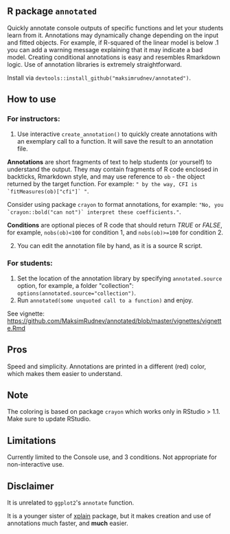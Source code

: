 ## R package `annotated` 

Quickly annotate console outputs of specific functions and let your students learn from it. Annotations may dynamically change depending on the input and fitted objects. For example, if R-squared of the linear model is below .1 you can add a warning message explaining that it may indicate a bad model. Creating conditional annotations is easy and resembles Rmarkdown logic. Use of annotation libraries is extremely straightforward.

Install via `devtools::install_github("maksimrudnev/annotated")`.

## How to use

### For instructors:

1. Use interactive `create_annotation()` to quickly create annotations with an exemplary call to a function. It will save the result to an annotation file.

**Annotations** are short fragments of text to help students (or yourself) to understand the output. They may contain fragments of R code enclosed in backticks, Rmarkdown style, and may use reference to `ob` - the object returned by the target function. For example: ```" by the way, CFI is `fitMeasures(ob)["cfi"]` "```. 

Consider using package `crayon` to format annotations, for example: ```"No, you `crayon::bold("can not")` interpret these coefficients."```.

**Conditions** are optional pieces of R code that should return *TRUE* or *FALSE*, for example, `nobs(ob)<100` for condition 1, and `nobs(ob)>=100` for condition 2.

2. You can edit the annotation file by hand, as it is a source R script.

### For students:

1. Set the location of the annotation library by specifying `annotated.source` option, for example, a folder "collection": `options(annotated.source="collection")`.
2. Run `annotated(some unquoted call to a function)` and enjoy.

See vignette: https://github.com/MaksimRudnev/annotated/blob/master/vignettes/vignette.Rmd

## Pros

Speed and simplicity.
Annotations are printed in a different (red) color, which makes them easier to understand.


## Note

The coloring is based on package `crayon` which works only in RStudio > 1.1. Make sure to update RStudio.

## Limitations

Currently limited to the Console use, and 3 conditions. Not appropriate for non-interactive use.

## Disclaimer 

It is unrelated to `ggplot2`'s `annotate` function.

It is a younger sister of [xplain](http://www.zuckarelli.de/xplain/index.html) package, but it makes creation and use of annotations much faster, and **much** easier.
